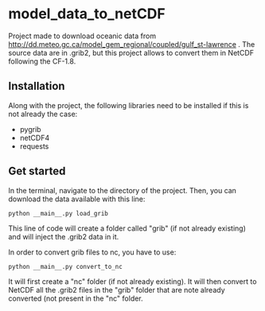 # model_data_to_netCDF

Project made to download oceanic data from  http://dd.meteo.gc.ca/model_gem_regional/coupled/gulf_st-lawrence . The source data are in .grib2, but this project allows to convert them in NetCDF following the CF-1.8.

## Installation

Along with the project, the following libraries need to be installed if this is not already the case:

* pygrib
* netCDF4
* requests

## Get started

In the terminal, navigate to the directory of the project. 
Then, you can download the data available with this line:
```
python __main__.py load_grib
```
This line of code will create a folder called "grib" (if not already existing) and will inject the .grib2 data in it. 


In order to convert grib files to nc, you have to use:
```
python __main__.py convert_to_nc
```
It will first create a "nc" folder (if not already existing).
It will then convert to NetCDF all the .grib2 files in the "grib" folder that are note already converted (not present in the "nc" folder. 

